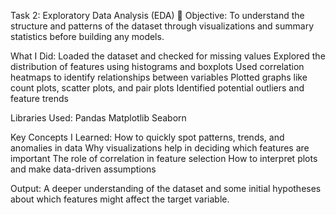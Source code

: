  Task 2: Exploratory Data Analysis (EDA)
📝 Objective:
To understand the structure and patterns of the dataset through visualizations and summary statistics before building any models.

What I Did:
Loaded the dataset and checked for missing values
Explored the distribution of features using histograms and boxplots
Used correlation heatmaps to identify relationships between variables
Plotted graphs like count plots, scatter plots, and pair plots
Identified potential outliers and feature trends

Libraries Used:
Pandas
Matplotlib
Seaborn

 Key Concepts I Learned:
How to quickly spot patterns, trends, and anomalies in data
Why visualizations help in deciding which features are important
The role of correlation in feature selection
How to interpret plots and make data-driven assumptions

Output:
A deeper understanding of the dataset and some initial hypotheses about which features might affect the target variable.

